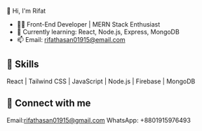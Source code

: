 👋 Hi, I'm Rifat 

- 👨‍💻 Front-End Developer | MERN Stack Enthusiast
- 🌱 Currently learning: React, Node.js, Express, MongoDB
- 📫 Email: rifathasan01915@email.com

## 🚀 Skills
React | Tailwind CSS | JavaScript | Node.js | Firebase | MongoDB

## 🔗 Connect with me
Email:rifathasan01915@gmail.com
WhatsApp: +8801915976493

